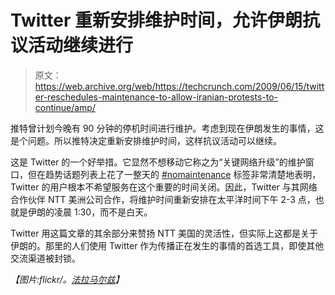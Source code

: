 # Twitter 重新安排维护时间，允许伊朗抗议活动继续进行

> 原文：<https://web.archive.org/web/https://techcrunch.com/2009/06/15/twitter-reschedules-maintenance-to-allow-iranian-protests-to-continue/amp/>

 <amp-img class="alignright size-thumbnail wp-image-73559 amp-wp-enforced-sizes i-amphtml-layout-intrinsic i-amphtml-layout-size-defined" title="3623582534_0a443e6421" src="https://web.archive.org/web/20230403223211im_/https://techcrunch.com/wp-content/uploads/2009/06/3623582534_0a443e6421-300x200.jpg" alt="3623582534_0a443e6421" layout="intrinsic" i-amphtml-layout="intrinsic"><i-amphtml-sizer class="i-amphtml-sizer"></i-amphtml-sizer></amp-img> 推特曾计划今晚有 90 分钟的停机时间进行维护。考虑到现在伊朗发生的事情，这是个问题。所以推特决定重新安排维护时间，这样抗议活动可以继续。

这是 Twitter 的一个好举措。它显然不想移动它称之为“关键网络升级”的维护窗口，但在趋势话题列表上花了一整天的 [#nomaintenance](https://web.archive.org/web/20230403223211/http://twitter.com/timeline/search?q=%23nomaintenance) 标签非常清楚地表明，Twitter 的用户根本不希望服务在这个重要的时间关闭。因此，Twitter 与其网络合作伙伴 NTT 美洲公司合作，将维护时间重新安排在太平洋时间下午 2-3 点，也就是伊朗的凌晨 1:30，而不是白天。

Twitter 用这篇文章的其余部分来赞扬 NTT 美国的灵活性，但实际上这都是关于伊朗的。那里的人们使用 Twitter 作为传播正在发生的事情的首选工具，即使其他交流渠道被封锁。

*【图片:flickr/。[法拉马尔兹](https://web.archive.org/web/20230403223211/http://www.flickr.com/photos/fhashemi/3623582534/)】*

<amp-analytics data-credentials="include" class="i-amphtml-layout-fixed i-amphtml-layout-size-defined" i-amphtml-layout="fixed"></amp-analytics>